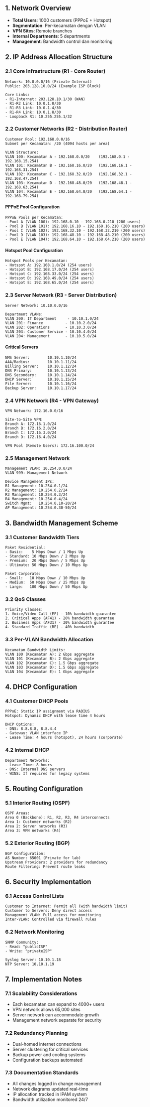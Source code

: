 ## 1. Network Overview
- **Total Users**: 1000 customers (PPPoE + Hotspot)
- **Segmentation**: Per-kecamatan dengan VLAN
- **VPN Sites**: Remote branches
- **Internal Departments**: 5 departments
- **Management**: Bandwidth control dan monitoring

## 2. IP Address Allocation Structure

### 2.1 Core Infrastructure (R1 - Core Router)
```
Network: 10.0.0.0/16 (Private Internal)
Public: 203.128.10.0/24 (Example ISP Block)

Core Links:
- R1-Internet: 203.128.10.1/30 (WAN)
- R1-R2 Link: 10.0.1.0/30
- R1-R3 Link: 10.0.1.4/30
- R1-R4 Link: 10.0.1.8/30
- Loopback R1: 10.255.255.1/32
```

### 2.2 Customer Networks (R2 - Distribution Router)
```
Customer Pool: 192.168.0.0/16
Subnet per Kecamatan: /20 (4094 hosts per area)

VLAN Structure:
VLAN 100: Kecamatan A - 192.168.0.0/20    (192.168.0.1 - 192.168.15.254)
VLAN 101: Kecamatan B - 192.168.16.0/20   (192.168.16.1 - 192.168.31.254)
VLAN 102: Kecamatan C - 192.168.32.0/20   (192.168.32.1 - 192.168.47.254)
VLAN 103: Kecamatan D - 192.168.48.0/20   (192.168.48.1 - 192.168.63.254)
VLAN 104: Kecamatan E - 192.168.64.0/20   (192.168.64.1 - 192.168.79.254)
```

#### PPPoE Pool Configuration
```
PPPoE Pools per Kecamatan:
- Pool A (VLAN 100): 192.168.0.10 - 192.168.0.210 (200 users)
- Pool B (VLAN 101): 192.168.16.10 - 192.168.16.210 (200 users)
- Pool C (VLAN 102): 192.168.32.10 - 192.168.32.210 (200 users)
- Pool D (VLAN 103): 192.168.48.10 - 192.168.48.210 (200 users)
- Pool E (VLAN 104): 192.168.64.10 - 192.168.64.210 (200 users)
```

#### Hotspot Pool Configuration
```
Hotspot Pools per Kecamatan:
- Hotspot A: 192.168.1.0/24 (254 users)
- Hotspot B: 192.168.17.0/24 (254 users)
- Hotspot C: 192.168.33.0/24 (254 users)
- Hotspot D: 192.168.49.0/24 (254 users)
- Hotspot E: 192.168.65.0/24 (254 users)
```

### 2.3 Server Network (R3 - Server Distribution)
```
Server Network: 10.10.0.0/16

Department VLANs:
VLAN 200: IT Department     - 10.10.1.0/24
VLAN 201: Finance          - 10.10.2.0/24
VLAN 202: Operations       - 10.10.3.0/24
VLAN 203: Customer Service - 10.10.4.0/24
VLAN 204: Management       - 10.10.5.0/24
```

#### Critical Servers
```
NMS Server:        10.10.1.10/24
AAA/Radius:        10.10.1.11/24
Billing Server:    10.10.1.12/24
DNS Primary:       10.10.1.13/24
DNS Secondary:     10.10.1.14/24
DHCP Server:       10.10.1.15/24
File Server:       10.10.1.16/24
Backup Server:     10.10.1.17/24
```

### 2.4 VPN Network (R4 - VPN Gateway)
```
VPN Network: 172.16.0.0/16

Site-to-Site VPN:
Branch A: 172.16.1.0/24
Branch B: 172.16.2.0/24
Branch C: 172.16.3.0/24
Branch D: 172.16.4.0/24

VPN Pool (Remote Users): 172.16.100.0/24
```

### 2.5 Management Network
```
Management VLAN: 10.254.0.0/24
VLAN 999: Management Network

Device Management IPs:
R1 Management: 10.254.0.1/24
R2 Management: 10.254.0.2/24
R3 Management: 10.254.0.3/24
R4 Management: 10.254.0.4/24
Switch Mgmt:   10.254.0.10-20/24
AP Management: 10.254.0.30-50/24
```

## 3. Bandwidth Management Scheme

### 3.1 Customer Bandwidth Tiers
```
Paket Residential:
- Basic:    5 Mbps Down / 1 Mbps Up
- Standard: 10 Mbps Down / 2 Mbps Up
- Premium:  20 Mbps Down / 5 Mbps Up
- Ultimate: 50 Mbps Down / 10 Mbps Up

Paket Corporate:
- Small:   10 Mbps Down / 10 Mbps Up
- Medium:  50 Mbps Down / 25 Mbps Up
- Large:   100 Mbps Down / 50 Mbps Up
```

### 3.2 QoS Classes
```
Priority Classes:
1. Voice/Video Call (EF) - 10% bandwidth guarantee
2. Critical Apps (AF41) - 20% bandwidth guarantee
3. Business Apps (AF31) - 30% bandwidth guarantee
4. Standard Traffic (BE) - 40% bandwidth
```

### 3.3 Per-VLAN Bandwidth Allocation
```
Kecamatan Bandwidth Limits:
VLAN 100 (Kecamatan A): 2 Gbps aggregate
VLAN 101 (Kecamatan B): 2 Gbps aggregate
VLAN 102 (Kecamatan C): 1.5 Gbps aggregate
VLAN 103 (Kecamatan D): 1.5 Gbps aggregate
VLAN 104 (Kecamatan E): 1 Gbps aggregate
```

## 4. DHCP Configuration

### 4.1 Customer DHCP Pools
```
PPPoE: Static IP assignment via RADIUS
Hotspot: Dynamic DHCP with lease time 4 hours

DHCP Options:
- DNS: 8.8.8.8, 8.8.4.4
- Gateway: VLAN interface IP
- Lease Time: 4 hours (hotspot), 24 hours (corporate)
```

### 4.2 Internal DHCP
```
Department Networks:
- Lease Time: 8 hours
- DNS: Internal DNS servers
- WINS: If required for legacy systems
```

## 5. Routing Configuration

### 5.1 Interior Routing (OSPF)
```
OSPF Areas:
Area 0 (Backbone): R1, R2, R3, R4 interconnects
Area 1: Customer networks (R2)
Area 2: Server networks (R3)
Area 3: VPN networks (R4)
```

### 5.2 Exterior Routing (BGP)
```
BGP Configuration:
AS Number: 65001 (Private for lab)
Upstream Providers: 2 providers for redundancy
Route Filtering: Prevent route leaks
```

## 6. Security Implementation

### 6.1 Access Control Lists
```
Customer to Internet: Permit all (with bandwidth limit)
Customer to Servers: Deny direct access
Management VLAN: Full access for monitoring
Inter-VLAN: Controlled via firewall rules
```

### 6.2 Network Monitoring
```
SNMP Community: 
- Read: "publicISP"
- Write: "privateISP"

Syslog Server: 10.10.1.18
NTP Server: 10.10.1.19
```

## 7. Implementation Notes

### 7.1 Scalability Considerations
- Each kecamatan can expand to 4000+ users
- VPN network allows 65,000 sites
- Server network can accommodate growth
- Management network separate for security

### 7.2 Redundancy Planning
- Dual-homed internet connections
- Server clustering for critical services
- Backup power and cooling systems
- Configuration backups automated

### 7.3 Documentation Standards
- All changes logged in change management
- Network diagrams updated real-time
- IP allocation tracked in IPAM system
- Bandwidth utilization monitored 24/7
